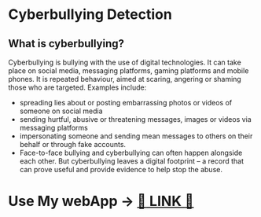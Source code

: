 # Cyberbullying Detection

## What is cyberbullying?
Cyberbullying is bullying with the use of digital technologies. It can take place on social media, messaging platforms, gaming platforms and mobile phones. It is repeated behaviour, aimed at scaring, angering or shaming those who are targeted. Examples include:

- spreading lies about or posting embarrassing photos or videos of someone on social media
- sending hurtful, abusive or threatening messages, images or videos via messaging platforms
- impersonating someone and sending mean messages to others on their behalf or through fake accounts.
- Face-to-face bullying and cyberbullying can often happen alongside each other. But cyberbullying leaves a digital footprint – a record that can prove useful and provide evidence to help stop the abuse.

# Use My webApp → [:robot: LINK :robot:](https://debojyoti31-cyberbullying-detection.streamlit.app/)
